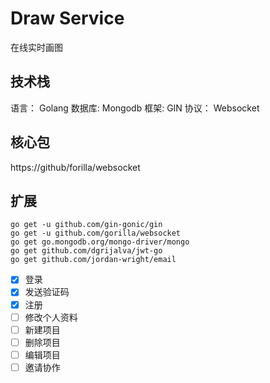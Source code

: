 # Draw Service

在线实时画图

## 技术栈
语言： Golang 数据库: Mongodb 框架: GIN 协议： Websocket

## 核心包
https://github/forilla/websocket

## 扩展
```shell
go get -u github.com/gin-gonic/gin
go get -u github.com/gorilla/websocket
go get go.mongodb.org/mongo-driver/mongo
go get github.com/dgrijalva/jwt-go  
go get github.com/jordan-wright/email 
```

- [x] 登录
- [x] 发送验证码
- [x] 注册
- [ ] 修改个人资料
- [ ] 新建项目
- [ ] 删除项目
- [ ] 编辑项目
- [ ] 邀请协作
